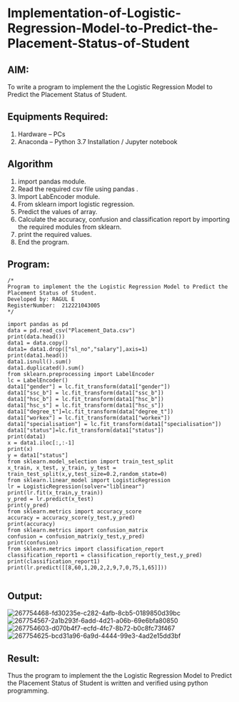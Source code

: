 # Implementation-of-Logistic-Regression-Model-to-Predict-the-Placement-Status-of-Student

## AIM:
To write a program to implement the the Logistic Regression Model to Predict the Placement Status of Student.

## Equipments Required:
1. Hardware – PCs
2. Anaconda – Python 3.7 Installation / Jupyter notebook

## Algorithm
1. import pandas module.
2. Read the required csv file using pandas .
3. Import LabEncoder module.
4. From sklearn import logistic regression.
5. Predict the values of array.
6. Calculate the accuracy, confusion and classification report by importing the required modules from sklearn.
7. print the required values.
8. End the program.

## Program:
```
/*
Program to implement the the Logistic Regression Model to Predict the Placement Status of Student.
Developed by: RAGUL E
RegisterNumber:  212221043005
*/
```
```
import pandas as pd
data = pd.read_csv("Placement_Data.csv")
print(data.head())
data1 = data.copy()
data1= data1.drop(["sl_no","salary"],axis=1)
print(data1.head())
data1.isnull().sum()
data1.duplicated().sum()
from sklearn.preprocessing import LabelEncoder
lc = LabelEncoder()
data1["gender"] = lc.fit_transform(data1["gender"])
data1["ssc_b"] = lc.fit_transform(data1["ssc_b"])
data1["hsc_b"] = lc.fit_transform(data1["hsc_b"])
data1["hsc_s"] = lc.fit_transform(data1["hsc_s"])
data1["degree_t"]=lc.fit_transform(data["degree_t"])
data1["workex"] = lc.fit_transform(data1["workex"])
data1["specialisation"] = lc.fit_transform(data1["specialisation"])
data1["status"]=lc.fit_transform(data1["status"])
print(data1)
x = data1.iloc[:,:-1]
print(x)
y = data1["status"]
from sklearn.model_selection import train_test_split
x_train, x_test, y_train, y_test = train_test_split(x,y,test_size=0.2,random_state=0)
from sklearn.linear_model import LogisticRegression
lr = LogisticRegression(solver="liblinear")
print(lr.fit(x_train,y_train))
y_pred = lr.predict(x_test)
print(y_pred)
from sklearn.metrics import accuracy_score
accuracy = accuracy_score(y_test,y_pred)
print(accuracy)
from sklearn.metrics import confusion_matrix
confusion = confusion_matrix(y_test,y_pred)
print(confusion)
from sklearn.metrics import classification_report
classification_report1 = classification_report(y_test,y_pred)
print(classification_report1)
print(lr.predict([[8,60,1,20,2,2,9,7,0,75,1,65]]))


```

## Output:
![267754468-fd30235e-c282-4afb-8cb5-0189850d39bc](https://github.com/R01ty/Implementation-of-Logistic-Regression-Model-to-Predict-the-Placement-Status-of-Student/assets/142526219/c73475cd-609f-4649-b437-3dc5cbdf0ead)
![267754567-2a1b293f-6add-4d21-a06b-69e6bfa80850](https://github.com/R01ty/Implementation-of-Logistic-Regression-Model-to-Predict-the-Placement-Status-of-Student/assets/142526219/c29a0a24-41c9-4665-94bb-bd1ba54c35b7)
![267754603-d070b4f7-ecfd-4fc7-8b72-b0c8fc73f467](https://github.com/R01ty/Implementation-of-Logistic-Regression-Model-to-Predict-the-Placement-Status-of-Student/assets/142526219/4a488231-661e-4d62-b4cc-92c2a78b50f3)
![267754625-bcd31a96-6a9d-4444-99e3-4ad2e15dd3bf](https://github.com/R01ty/Implementation-of-Logistic-Regression-Model-to-Predict-the-Placement-Status-of-Student/assets/142526219/99c8f654-c98b-4148-8c87-78b3387c8c70)



## Result:
Thus the program to implement the the Logistic Regression Model to Predict the Placement Status of Student is written and verified using python programming.
